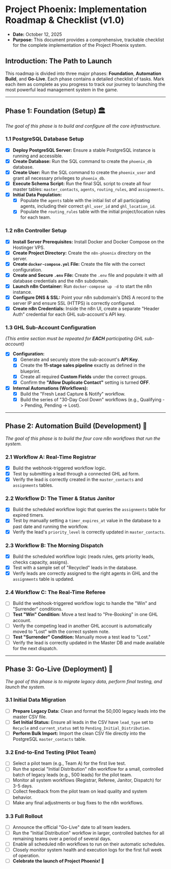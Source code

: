# Project Phoenix: Implementation Roadmap & Checklist (v1.0)
* **Date:** October 12, 2025
* **Purpose:** This document provides a comprehensive, trackable checklist for the complete implementation of the Project Phoenix system.

## Introduction: The Path to Launch

This roadmap is divided into three major phases: **Foundation**, **Automation Build**, and **Go-Live**. Each phase contains a detailed checklist of tasks. Mark each item as complete as you progress to track our journey to launching the most powerful lead management system in the game.

---
## Phase 1: Foundation (Setup) 🏛️
*The goal of this phase is to build and configure all the core infrastructure.*

### 1.1 PostgreSQL Database Setup
- [x] **Deploy PostgreSQL Server:** Ensure a stable PostgreSQL instance is running and accessible.
- [x] **Create Database:** Run the SQL command to create the `phoenix_db` database.
- [x] **Create User:** Run the SQL command to create the `phoenix_user` and grant all necessary privileges to `phoenix_db`.
- [x] **Execute Schema Script:** Run the final SQL script to create all four master tables: `master_contacts`, `agents`, `routing_rules`, and `assignments`.
- [x] **Initial Data Population:**
    - [x] Populate the `agents` table with the initial list of all participating agents, including their correct `ghl_user_id` and `ghl_location_id`.
    - [x] Populate the `routing_rules` table with the initial project/location rules for each team.

### 1.2 n8n Controller Setup
- [x] **Install Server Prerequisites:** Install Docker and Docker Compose on the Hostinger VPS.
- [x] **Create Project Directory:** Create the `n8n-phoenix` directory on the server.
- [x] **Create `docker-compose.yml` File:** Create the file with the correct configuration.
- [x] **Create and Secure `.env` File:** Create the `.env` file and populate it with all database credentials and the n8n subdomain.
- [x] **Launch n8n Container:** Run `docker-compose up -d` to start the n8n instance.
- [x] **Configure DNS & SSL:** Point your n8n subdomain's DNS A record to the server IP and ensure SSL (HTTPS) is correctly configured.
- [x] **Create n8n Credentials:** Inside the n8n UI, create a separate "Header Auth" credential for each GHL sub-account's API key.

### 1.3 GHL Sub-Account Configuration
*(This entire section must be repeated for **EACH** participating GHL sub-account)*
- [x] **Configuration:**
    - [x] Generate and securely store the sub-account's **API Key**.
    - [x] Create the **11-stage sales pipeline** exactly as defined in the blueprint.
    - [x] Create all required **Custom Fields** under the correct groups.
    - [x] Confirm the **"Allow Duplicate Contact"** setting is turned **OFF**.
- [x] **Internal Automations (Workflows):**
    - [x] Build the "Fresh Lead Capture & Notify" workflow.
    - [x] Build the series of "30-Day Cool Down" workflows (e.g., Qualifying -> Pending, Pending -> Lost).

---
## Phase 2: Automation Build (Development) 🧠
*The goal of this phase is to build the four core n8n workflows that run the system.*

### 2.1 Workflow A: Real-Time Registrar
- [x] Build the webhook-triggered workflow logic.
- [x] Test by submitting a lead through a connected GHL ad form.
- [x] Verify the lead is correctly created in the `master_contacts` and `assignments` tables.

### 2.2 Workflow D: The Timer & Status Janitor
- [x] Build the scheduled workflow logic that queries the `assignments` table for expired timers.
- [x] Test by manually setting a `timer_expires_at` value in the database to a past date and running the workflow.
- [x] Verify the lead's `priority_level` is correctly updated in `master_contacts`.

### 2.3 Workflow B: The Morning Dispatch
- [x] Build the scheduled workflow logic (reads rules, gets priority leads, checks capacity, assigns).
- [x] Test with a sample set of "Recycled" leads in the database.
- [x] Verify leads are correctly assigned to the right agents in GHL and the `assignments` table is updated.

### 2.4 Workflow C: The Real-Time Referee
- [ ] Build the webhook-triggered workflow logic to handle the "Win" and "Surrender" conditions.
- [ ] **Test "Win" Condition:** Move a test lead to "Pre-Booking" in one GHL account.
- [ ] Verify the competing lead in another GHL account is automatically moved to "Lost" with the correct system note.
- [ ] **Test "Surrender" Condition:** Manually move a test lead to "Lost."
- [ ] Verify the lead is correctly updated in the Master DB and made available for the next dispatch.

---
## Phase 3: Go-Live (Deployment) 🚀
*The goal of this phase is to migrate legacy data, perform final testing, and launch the system.*

### 3.1 Initial Data Migration
- [ ] **Prepare Legacy Data:** Clean and format the 50,000 legacy leads into the master CSV file.
- [ ] **Set Initial Status:** Ensure all leads in the CSV have `lead_type` set to `Recycle` and `current_status` set to `Pending_Initial_Distribution`.
- [ ] **Perform Bulk Import:** Import the clean CSV file directly into the PostgreSQL `master_contacts` table.

### 3.2 End-to-End Testing (Pilot Team)
- [ ] Select a pilot team (e.g., Team A) for the first live test.
- [ ] Run the special "Initial Distribution" n8n workflow for a small, controlled batch of legacy leads (e.g., 500 leads) for the pilot team.
- [ ] Monitor all system workflows (Registrar, Referee, Janitor, Dispatch) for 3-5 days.
- [ ] Collect feedback from the pilot team on lead quality and system behavior.
- [ ] Make any final adjustments or bug fixes to the n8n workflows.

### 3.3 Full Rollout
- [ ] Announce the official "Go-Live" date to all team leaders.
- [ ] Run the "Initial Distribution" workflow in larger, controlled batches for all remaining teams over a period of several days.
- [ ] Enable all scheduled n8n workflows to run on their automatic schedules.
- [ ] Closely monitor system health and execution logs for the first full week of operation.
- [ ] **Celebrate the launch of Project Phoenix! 🎉**
